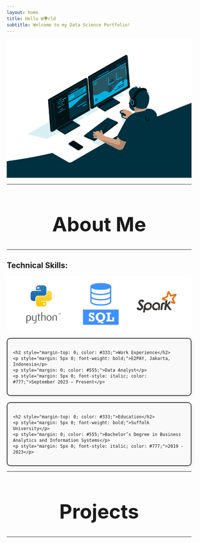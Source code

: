 ```yaml
---
layout: home
title: Hello W🌍rld 
subtitle: Welcome to my Data Science Portfolio!
---
```


![Crepe](/assets/img/2.gif)

---

<div style="text-align: center; margin-top: 40px;">
  <h1 style="font-size: 54px;">About Me</h1>
  <hr class="small">
</div>

## Technical Skills:

![Crepe](/assets/img/tools.png)

<div style="
    border: 2px solid #333; 
    padding: 15px; 
    border-radius: 10px; 
    background: #f9f9f9; 
    box-shadow: 2px 2px 10px rgba(0, 0, 0, 0.1); 
    max-width: 750px; 
    font-family: Arial, sans-serif;">
  
    <h2 style="margin-top: 0; color: #333;">Work Experience</h2>
    <p style="margin: 5px 0; font-weight: bold;">E2PAY, Jakarta, Indonesia</p>
    <p style="margin: 0; color: #555;">Data Analyst</p>
    <p style="margin: 5px 0; font-style: italic; color: #777;">September 2023 – Present</p>
</div>

<br>

<div style="
    border: 2px solid #333; 
    padding: 15px; 
    border-radius: 10px; 
    background: #f9f9f9; 
    box-shadow: 2px 2px 10px rgba(0, 0, 0, 0.1); 
    max-width: 750px; 
    font-family: Arial, sans-serif;">
    
    <h2 style="margin-top: 0; color: #333;">Education</h2>
    <p style="margin: 5px 0; font-weight: bold;">Suffolk University</p>
    <p style="margin: 0; color: #555;">Bachelor’s Degree in Business Analytics and Information Systems</p>
    <p style="margin: 5px 0; font-style: italic; color: #777;">2019 - 2023</p>
</div>

---

<div style="text-align: center; margin-top: 40px;">
  <h1 style="font-size: 54px;">Projects</h1>
  <hr class="small">
</div>


